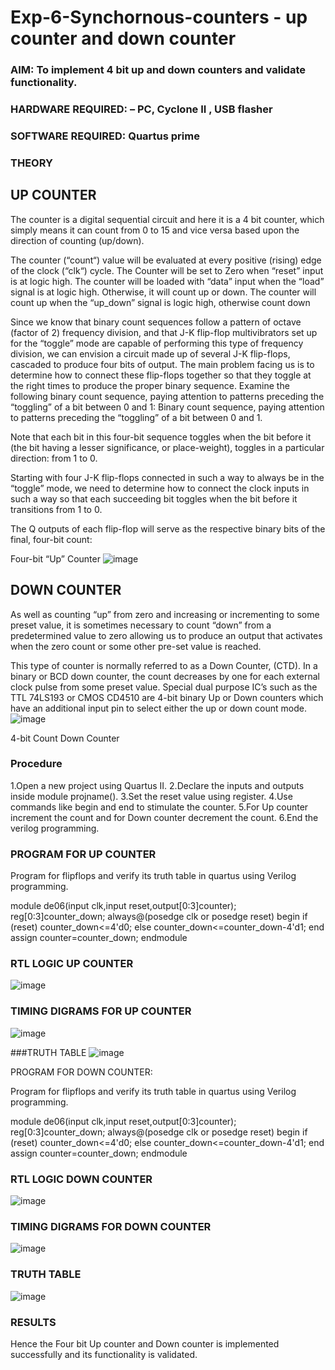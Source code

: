 # Exp-6-Synchornous-counters - up counter and down counter 
### AIM: To implement 4 bit up and down counters and validate  functionality.
### HARDWARE REQUIRED:  – PC, Cyclone II , USB flasher
### SOFTWARE REQUIRED:   Quartus prime
### THEORY 

## UP COUNTER 
The counter is a digital sequential circuit and here it is a 4 bit counter, which simply means it can count from 0 to 15 and vice versa based upon the direction of counting (up/down). 

The counter (“count“) value will be evaluated at every positive (rising) edge of the clock (“clk“) cycle.
The Counter will be set to Zero when “reset” input is at logic high.
The counter will be loaded with “data” input when the “load” signal is at logic high. Otherwise, it will count up or down.
The counter will count up when the “up_down” signal is logic high, otherwise count down

Since we know that binary count sequences follow a pattern of octave (factor of 2) frequency division, and that J-K flip-flop multivibrators set up for the “toggle” mode are capable of performing this type of frequency division, we can envision a circuit made up of several J-K flip-flops, cascaded to produce four bits of output.
The main problem facing us is to determine how to connect these flip-flops together so that they toggle at the right times to produce the proper binary sequence.
Examine the following binary count sequence, paying attention to patterns preceding the “toggling” of a bit between 0 and 1:
Binary count sequence, paying attention to patterns preceding the “toggling” of a bit between 0 and 1.

Note that each bit in this four-bit sequence toggles when the bit before it (the bit having a lesser significance, or place-weight), toggles in a particular direction: from 1 to 0.



 
 

Starting with four J-K flip-flops connected in such a way to always be in the “toggle” mode, we need to determine how to connect the clock inputs in such a way so that each succeeding bit toggles when the bit before it transitions from 1 to 0.

The Q outputs of each flip-flop will serve as the respective binary bits of the final, four-bit count:

 
 

Four-bit “Up” Counter
![image](https://user-images.githubusercontent.com/36288975/169644758-b2f4339d-9532-40c5-af40-8f4f8c942e2c.png)



## DOWN COUNTER 

As well as counting “up” from zero and increasing or incrementing to some preset value, it is sometimes necessary to count “down” from a predetermined value to zero allowing us to produce an output that activates when the zero count or some other pre-set value is reached.

This type of counter is normally referred to as a Down Counter, (CTD). In a binary or BCD down counter, the count decreases by one for each external clock pulse from some preset value. Special dual purpose IC’s such as the TTL 74LS193 or CMOS CD4510 are 4-bit binary Up or Down counters which have an additional input pin to select either the up or down count mode.
![image](https://user-images.githubusercontent.com/36288975/169644844-1a14e123-7228-4ed8-81a9-eb937dff4ac8.png)


4-bit Count Down Counter
### Procedure

1.Open a new project using Quartus II. 2.Declare the inputs and outputs inside module projname(). 3.Set the reset value using register. 4.Use commands like begin and end to stimulate the counter. 5.For Up counter increment the count and for Down counter decrement the count. 6.End the verilog programming.

### PROGRAM FOR UP COUNTER
Program for flipflops  and verify its truth table in quartus using Verilog programming.


module de06(input clk,input reset,output[0:3]counter);
reg[0:3]counter_down;
always@(posedge clk or posedge reset)
begin
if (reset)
counter_down<=4'd0;
else 
counter_down<=counter_down-4'd1;
end
assign counter=counter_down;
endmodule



### RTL LOGIC UP COUNTER   
![image](https://user-images.githubusercontent.com/119475507/214650246-733fa380-39b5-4a3c-95fc-718f998677f8.png)

### TIMING DIGRAMS FOR UP COUNTER  
![image](https://user-images.githubusercontent.com/119475507/214650424-8c36f2b8-5d07-4ab6-8872-ef33585f5809.png)

###TRUTH TABLE
![image](https://user-images.githubusercontent.com/119475507/214650638-1c29ca75-c98b-4052-87b9-a2f59c9a9929.png)

PROGRAM FOR DOWN COUNTER:

Program for flipflops  and verify its truth table in quartus using Verilog programming.


module de06(input clk,input reset,output[0:3]counter);
reg[0:3]counter_down;
always@(posedge clk or posedge reset)
begin
if (reset)
counter_down<=4'd0;
else
counter_down<=counter_down-4'd1;
end
assign counter=counter_down;
endmodule

### RTL LOGIC DOWN COUNTER 
![image](https://user-images.githubusercontent.com/119475507/214651320-e2c7902f-d87f-4096-9209-63eeba5653fd.png)


### TIMING DIGRAMS FOR DOWN COUNTER  
![image](https://user-images.githubusercontent.com/119475507/214651584-8ad390ea-1ac4-4879-802a-63549fdfc9a6.png)


### TRUTH TABLE 
![image](https://user-images.githubusercontent.com/119475507/214651687-e8378a25-fd99-4d71-9f4c-7b181db0a9a1.png)

### RESULTS 
Hence the Four bit Up counter and Down counter is implemented successfully and its functionality is validated.
